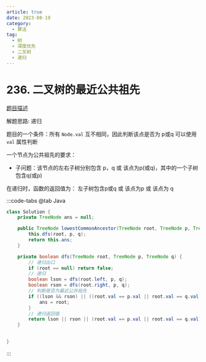 ```yaml
---
article: true
date: 2023-08-19
category: 
  - 算法
tag: 
  - 树
  - 深度优先
  - 二叉树
  - 递归
---
```


# 236. 二叉树的最近公共祖先


<Badge text="中等" type="warning" vertical="middle" />

[题目描述](https://leetcode.cn/problems/lowest-common-ancestor-of-a-binary-tree/description/?envType=study-plan-v2&envId=leetcode-75)

解题思路:  递归


题目的一个条件：所有 `Node.val` 互不相同，因此判断该点是否为 p或q 可以使用 `val` 属性判断

一个节点为公共祖先的要求：  
- 子问题：该节点的左右子树分别包含 p，q 或 该点为p(或q)，其中的一个子树包含q(或p)

在递归时，函数的返回值为： 左子树包含p或q 或 该点为p 或 该点为 q


:::code-tabs
@tab Java
```java
class Solution {
    private TreeNode ans = null;

    public TreeNode lowestCommonAncestor(TreeNode root, TreeNode p, TreeNode q) {
        this.dfs(root, p, q);
        return this.ans;
    }

    private boolean dfs(TreeNode root, TreeNode p, TreeNode q) {
        // 递归出口
        if (root == null) return false;
        // 递归
        boolean lson = dfs(root.left, p, q);
        boolean rson = dfs(root.right, p, q);
        // 判断是否为最近公共祖先
        if ((lson && rson) || ((root.val == p.val || root.val == q.val) && (lson || rson))) {
            ans = root;
        } 
        // 递归返回值
        return lson || rson || (root.val == p.val || root.val == q.val);
    }

    
}
```
:::